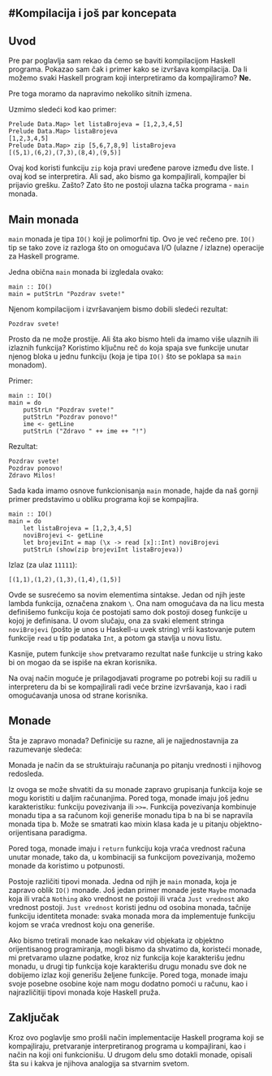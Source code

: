 #Kompilacija i još par koncepata
--------------------------------

Uvod
----

Pre par poglavlja sam rekao da ćemo se baviti kompilacijom Haskell programa. Pokazao sam čak
i primer kako se izvršava kompilacija. Da li možemo svaki Haskell program koji interpretiramo
da kompajliramo? **Ne.**

Pre toga moramo da napravimo nekoliko sitnih izmena.

Uzmimo sledeći kod kao primer:
```
Prelude Data.Map> let listaBrojeva = [1,2,3,4,5]
Prelude Data.Map> listaBrojeva
[1,2,3,4,5]
Prelude Data.Map> zip [5,6,7,8,9] listaBrojeva
[(5,1),(6,2),(7,3),(8,4),(9,5)]
```

Ovaj kod koristi funkciju `zip` koja pravi uređene parove između dve liste. I ovaj kod se
interpretira. Ali sad, ako bismo ga kompajlirali, kompajler bi prijavio grešku. Zašto? Zato
što ne postoji ulazna tačka programa - `main` monada.

Main monada
-------------

`main` monada je tipa `IO()` koji je polimorfni tip. Ovo je već rečeno pre. `IO()` tip se tako
zove iz razloga što on omogućava I/O (ulazne / izlazne) operacije za Haskell programe.

Jedna obična `main` monada bi izgledala ovako:
```
main :: IO()
main = putStrLn "Pozdrav svete!"
```

Njenom kompilacijom i izvršavanjem bismo dobili sledeći rezultat:
```
Pozdrav svete!
```

Prosto da ne može prostije. Ali šta ako bismo hteli da imamo više ulaznih ili izlaznih 
funkcija? Koristimo ključnu reč `do` koja spaja sve funkcije unutar njenog bloka u jednu
funkciju (koja je tipa `IO()` što se poklapa sa `main` monadom).

Primer:
```
main :: IO()
main = do
	putStrLn "Pozdrav svete!"
	putStrLn "Pozdrav ponovo!"
	ime <- getLine
	putStrLn ("Zdravo " ++ ime ++ "!")
```

Rezultat:
```
Pozdrav svete!
Pozdrav ponovo!
Zdravo Milos!
```

Sada kada imamo osnove funkcionisanja `main` monade, hajde da naš gornji primer predstavimo
u obliku programa koji se kompajlira.
```
main :: IO()
main = do
	let listaBrojeva = [1,2,3,4,5]
	noviBrojevi <- getLine
	let brojeviInt = map (\x -> read [x]::Int) noviBrojevi
	putStrLn (show(zip brojeviInt listaBrojeva))
```

Izlaz (za ulaz `11111`):
```
[(1,1),(1,2),(1,3),(1,4),(1,5)]
```

Ovde se susrećemo sa novim elementima sintakse. Jedan od njih jeste lambda funkcija, označena
znakom `\`. Ona nam omogućava da na licu mesta definišemo funkciju koja će postojati samo
dok postoji doseg funkcije u kojoj je definisana. U ovom slučaju, ona za svaki element stringa
`noviBrojevi` (pošto je unos u Haskell-u uvek string) vrši kastovanje putem funkcije `read` u
tip podataka `Int`, a potom ga stavlja u novu listu.

Kasnije, putem funkcije `show` pretvaramo rezultat naše funkcije u string kako bi on mogao
da se ispiše na ekran korisnika.

Na ovaj način moguće je prilagodjavati programe po potrebi koji su radili u interpreteru
da bi se kompajlirali radi veće brzine izvršavanja, kao i radi omogućavanja unosa od strane
korisnika.

Monade
------
Šta je zapravo monada? Definicije su razne, ali je najjednostavnija za razumevanje sledeća:

Monada je način da se struktuiraju računanja po pitanju vrednosti i njihovog redosleda.

Iz ovoga se može shvatiti da su monade zapravo grupisanja funkcija koje se mogu koristiti
u daljim računanjima. Pored toga, monade imaju još jednu karakteristiku: funkciju povezivanja
ili `>>=`. Funkcija povezivanja kombinuje monadu tipa a sa računom koji generiše monadu tipa
b na bi se napravila monada tipa b. Može se smatrati kao mixin klasa kada je u pitanju 
objektno-orijentisana paradigma.

Pored toga, monade imaju i `return` funkciju koja vraća vrednost računa unutar monade, tako 
da, u kombinaciji sa funkcijom povezivanja, možemo monade da koristimo u potpunosti.

Postoje različiti tipovi monada. Jedna od njih je `main` monada, koja je zapravo oblik
`IO()` monade. Još jedan primer monade jeste `Maybe` monada koja ili vraća `Nothing` ako
vrednost ne postoji ili vraća `Just vrednost` ako vrednost postoji. `Just vrednost` koristi
jednu od osobina monada, tačnije funkciju identiteta monade: svaka monada mora da implementuje
funkciju kojom se vraća vrednost koju ona generiše.

Ako bismo tretirali monade kao nekakav vid objekata iz objektno orijentisanog programiranja,
mogli bismo da shvatimo da, koristeći monade, mi pretvaramo ulazne podatke, kroz niz funkcija
koje karakterišu jednu monadu, u drugi tip funkcija koje karakterišu drugu monadu sve dok ne
dobijemo izlaz koji generišu željene funkcije. Pored toga, monade imaju svoje posebne osobine
koje nam mogu dodatno pomoći u računu, kao i najrazličitiji tipovi monada koje Haskell pruža.

Zaključak
---------
Kroz ovo poglavlje smo prošli način implementacije Haskell programa koji se kompajliraju, 
pretvaranje interpretiranog programa u kompajlirani, kao i način na koji oni funkcionišu. U
drugom delu smo dotakli monade, opisali šta su i kakva je njihova analogija sa stvarnim svetom.
